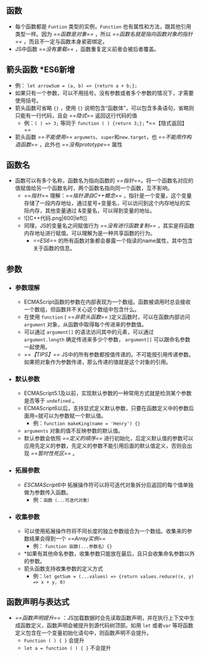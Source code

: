 ## 函数
- 每个函数都是 `Funtion` 类型的实例，`Function` 也有属性和方法，跟其他引用类型一样。因为 *==函数是对象==* ，所以 *==函数名就是指向函数对象的指针==* ，而且不一定与函数本身紧密绑定。
- JS中函数 *==没有重载==* ，函数重复定义前者会被后者覆盖。

## 箭头函数 *ES6新增
- 例： `let arrowSum = (a, b) => {return a + b;};`
- 如果只有一个参数，可以不用括号。没有参数或者多个参数的情况下，才需要使用括号。
- 箭头函数可省略 `{}` ，使用 `{}` 说明包含“函数体”，可以包含多条语句，省略则只能有一行代码，且会 *==隐式==* 返回这行代码的值
	- 例：`( ) => 3;` 等同于 `function ( ) {return 3;};`  *==【隐式返回】 ==
- 箭头函数 *==不能使用==* `argumets`、`super`和`new.target`，也 *==不能用作构造函数==* ，此外也 *==没有prototype==* 属性

## 函数名
- 函数可以有多个名称，函数名为指向函数的 *==指针==*。将一个函数名对应的值赋值给另一个函数名时，两个函数名指向同一个函数，互不影响。
	- *==指针==* 理解：*==指针源自C++概念==* ，指针是一个变量，这个变量存储了一段内存地址，通过星号+变量名，可以访问到这个内存地址的实际内存，其他变量通过 &变量名，可以得到变量的地址。
	 - ![[C++代码.png|600|left]]
	- 同理，JS的变量名之间赋值行为 *==没有进行函数复制==* ，其实是将函数内存地址进行赋值。可以理解为是一种共享函数的行为。
		- *==ES6==* 的所有函数对象都会暴露一个指读的name属性，其中包含关于函数的信息。
		       
## 参数
- ### 参数理解
	- ECMAScript函数的参数在内部表现为一个数组。函数被调用时总会接收一个数组，但函数并不关心这个数组中包含什么。
	- 在使用 `function` ( *==非箭头函数==* )定义函数时，可以在函数内部访问 `argument` 对象，从函数中取得每个传进来的参数值。
	- 可以通过 `argument[]` 的语法访问其中的元素，可以通过 `argument.length` 确定传进来多少个参数， `argument[]` 可以跟命名参数一起使用。
	- *==【TIPS】==* JS中的所有参数都按值传递的。不可能按引用传递参数。如果把对象作为参数传递，那么传递的值就是这个对象的引用。
- ### 默认参数
	- ECMAScript5.1及以前，实现默认参数的一种常用方式就是检测某个参数是否等于 `undefined` 。
	- ECMAScript6以后，支持显式定义默认参数，只要在函数定义中的参数后面用=就可以为参数赋一个默认值。
		- 例：`function makeKing(name = 'Henry') {}`
	- `arguments` 对象的值不反映参数的默认值。
	- 默认参数会依照 *==定义的顺序==* 进行初始化，后定义默认值的参数可以应用先定义的参数，先定义的参数不能引用后面的默认值定义，否则会出现 *==暂时性死区==* 。
- ### 拓展参数
	- *ESCMAScript6*中 拓展操作符可以将可迭代对象拆分后返回的每个值单独做为参数传入函数。
		- 例：`函数（...可迭代对象）`
- ### 收集参数
	- 可以使用拓展操作符将不同长度的独立参数组合为一个数组。收集来的参数结果会得到一个 *==Array实例==*
		- 例： `function 函数(...参数名）{}`
	- *如果有其他命名参数，收集参数只能放在最后，且只会收集命名参数以外的参数。
	- 箭头函数支持收集参数的定义方式
		- 例：`let getSum = (...values) => {return values.reduce((x, y) => x + y, 0)`

## 函数声明与表达式
- *==函数声明提升==* ：JS加载数据时会先读取函数声明，并在执行上下文中生成函数定义，函数声明会被提升到源代码树顶部。如用 `let` 或者`var` 等将函数定义包含在一个变量初始化语句中，则函数声明不会提升。
	- `Function ( ) { }` 会提升
	- `let a = function ( ) { }` 不会提升